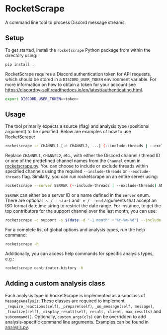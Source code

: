 # RocketScrape

A command line tool to process Discord message streams.

## Setup

To get started, install the `rocketscrape` Python package from within the directory using:
```bash
pip install .
```
RocketScrape requires a Discord authentication token for API requests, which should be stored in a
`DISCORD_USER_TOKEN` environment variable. For more information on how to obtain a token for your account see https://discordpy-self.readthedocs.io/en/latest/authenticating.html.
```bash
export DISCORD_USER_TOKEN=<token>
```

## Usage

The tool primarily expects a source (flag) and analysis type (positional argument) to be specified.
Below are examples of how to use RocketScrape:

```bash
rocketscrape -c CHANNEL1 [-c CHANNEL2, ...] (--include-threads | --exclude-threads) ANALYSIS
```
Replace `CHANNEL1`, `CHANNEL2`, etc., with either the Discord channel / thread ID or one of the predefined channel names from
the `Channel` enum in [rocketscrape.py](src/rocketscrape.py). You can choose to include or exclude threads within specified
channels using the required `--include-threads` or `--exclude-threads` flag. Similarly, you can run rocketscrape on an entire server using:
```bash
rocketscrape --server SERVER (--include-threads | --exclude-threads) ANALYSIS
```
`SERVER` can either be a server ID or a name defined in the `Server` enum. There are optional `-s / --start` and
`-e / --end` arguments that accept an ISO format datetime string to restrict the date range. For instance,
to get the top contributors for the support channel over the last month, you can use:
```bash
rocketscrape -c support -s $(date -d "-1 month" +"%Y-%m-%d") --include-threads contributors
```
For a complete list of global options and analysis types, run the help command:
```bash
rocketscrape -h
```
Additionally, you can access help commands for specific analysis types, e.g.:
```bash
rocketscrape contributor-history -h
```

## Adding a custom analysis class
Each analysis type in RocketScrape is implemented as a subclass of `MessageAnalysis`. These classes are required to
implement `_require_reactions(self)`, `_prepare(self)`, `_on_message(self, message)`, `_finalize(self)`,
`_display_result(self, result, client, max_results)` and `subcommand()`. Optionally, `custom_args(cls)` can be overridden
to add analysis-specific command line arguments. Examples can be found in [analysis.py](src/analysis.py).